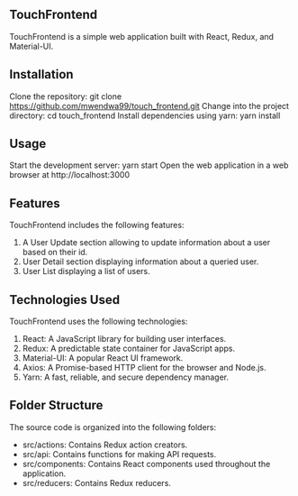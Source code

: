 ## TouchFrontend

TouchFrontend is a simple web application built with React, Redux, and Material-UI.

## Installation

Clone the repository: git clone https://github.com/mwendwa99/touch_frontend.git
Change into the project directory: cd touch_frontend
Install dependencies using yarn: yarn install

## Usage

Start the development server: yarn start
Open the web application in a web browser at http://localhost:3000

## Features

TouchFrontend includes the following features:

1. A User Update section allowing to update information about a user based on their id.
2. User Detail section displaying information about a queried user.
3. User List displaying a list of users.

## Technologies Used

TouchFrontend uses the following technologies:

1. React: A JavaScript library for building user interfaces.
2. Redux: A predictable state container for JavaScript apps.
3. Material-UI: A popular React UI framework.
4. Axios: A Promise-based HTTP client for the browser and Node.js.
5. Yarn: A fast, reliable, and secure dependency manager.

## Folder Structure

The source code is organized into the following folders:

- src/actions: Contains Redux action creators.
- src/api: Contains functions for making API requests.
- src/components: Contains React components used throughout the application.
- src/reducers: Contains Redux reducers.
